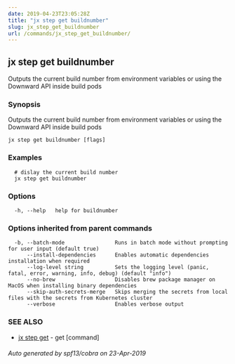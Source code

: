 ```yaml
---
date: 2019-04-23T23:05:28Z
title: "jx step get buildnumber"
slug: jx_step_get_buildnumber
url: /commands/jx_step_get_buildnumber/
---
```

## jx step get buildnumber

Outputs the current build number from environment variables or using the Downward API inside build pods

### Synopsis

Outputs the current build number from environment variables or using the Downward API inside build pods

```
jx step get buildnumber [flags]
```

### Examples

```
  # dislay the current build number
  jx step get buildnumber
```

### Options

```
  -h, --help   help for buildnumber
```

### Options inherited from parent commands

```
  -b, --batch-mode                Runs in batch mode without prompting for user input (default true)
      --install-dependencies      Enables automatic dependencies installation when required
      --log-level string          Sets the logging level (panic, fatal, error, warning, info, debug) (default "info")
      --no-brew                   Disables brew package manager on MacOS when installing binary dependencies
      --skip-auth-secrets-merge   Skips merging the secrets from local files with the secrets from Kubernetes cluster
      --verbose                   Enables verbose output
```

### SEE ALSO

* [jx step get](/commands/jx_step_get/)	 - get [command]

###### Auto generated by spf13/cobra on 23-Apr-2019
